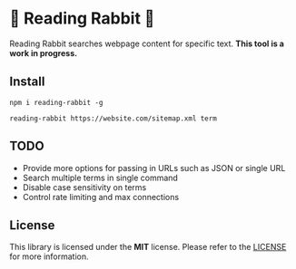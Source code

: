# 🐰 Reading Rabbit 📖

Reading Rabbit searches webpage content for specific text. **This tool is a work in progress.**

## Install

```
npm i reading-rabbit -g

reading-rabbit https://website.com/sitemap.xml term
```
## TODO
- Provide more options for passing in URLs such as JSON or single URL
- Search multiple terms in single command
- Disable case sensitivity on terms
- Control rate limiting and max connections

## License

This library is licensed under the **MIT** license. Please refer to the [LICENSE](https://github.com/derekrushforth/reading-rabbit/blob/main/LICENSE) for more information.